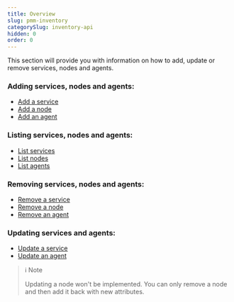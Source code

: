 ```yaml
---
title: Overview
slug: pmm-inventory
categorySlug: inventory-api
hidden: 0
order: 0
---
```


This section will provide you with information on how to add, update or remove services, nodes and agents.


### Adding services, nodes and agents:

- [Add a service](ref:addservice)
- [Add a node](ref:addnode)
- [Add an agent](ref:addagent)

### Listing services, nodes and agents:
- [List services](ref:listservices)
- [List nodes](ref:listnodes)
- [List agents](ref:listagents)

### Removing services, nodes and agents:
- [Remove a service](ref:removeservice)
- [Remove a node](ref:removenode)
- [Remove an agent](ref:removeagent)

### Updating services and agents:
- [Update a service](ref:changeservice)
- [Update an agent](ref:changeagent)

> ℹ️ Note
>
> Updating a node won't be implemented. You can only remove a node and then add it back with new attributes.
